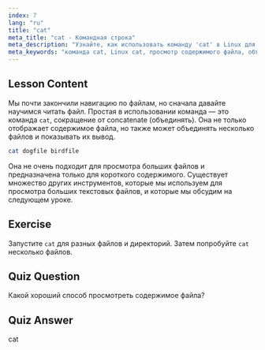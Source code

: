 ```yaml
---
index: 7
lang: "ru"
title: "cat"
meta_title: "cat - Командная строка"
meta_description: "Узнайте, как использовать команду 'cat' в Linux для просмотра содержимого файлов и объединения файлов. Руководство для начинающих по основным командам Linux."
meta_keywords: "команда cat, Linux cat, просмотр содержимого файла, объединение файлов, команды Linux, Linux для начинающих, учебник по Linux, руководство по Linux"
---
```


## Lesson Content

Мы почти закончили навигацию по файлам, но сначала давайте научимся читать файл. Простая в использовании команда — это команда `cat`, сокращение от concatenate (объединять). Она не только отображает содержимое файла, но также может объединять несколько файлов и показывать их вывод.

```bash
cat dogfile birdfile
```

Она не очень подходит для просмотра больших файлов и предназначена только для короткого содержимого. Существует множество других инструментов, которые мы используем для просмотра больших текстовых файлов, и которые мы обсудим на следующем уроке.

## Exercise

Запустите `cat` для разных файлов и директорий. Затем попробуйте `cat` несколько файлов.

## Quiz Question

Какой хороший способ просмотреть содержимое файла?

## Quiz Answer

cat
